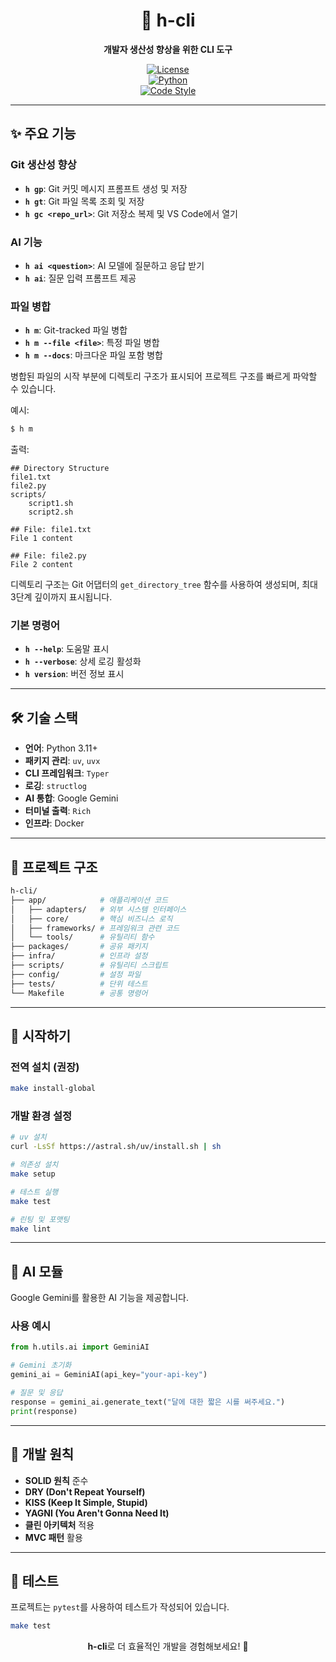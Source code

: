 <div align="center">

# 🚀 **h-cli**

**개발자 생산성 향상을 위한 CLI 도구**

[![License](https://img.shields.io/badge/License-MIT-blue.svg)](https://opensource.org/licenses/MIT)  
[![Python](https://img.shields.io/badge/Python-3.11+-brightgreen.svg)](https://www.python.org/)  
[![Code Style](https://img.shields.io/badge/code%20style-black-000000.svg)](https://github.com/psf/black)

</div>

---

## ✨ **주요 기능**

### **Git 생산성 향상**

- **`h gp`**: Git 커밋 메시지 프롬프트 생성 및 저장
- **`h gt`**: Git 파일 목록 조회 및 저장
- **`h gc <repo_url>`**: Git 저장소 복제 및 VS Code에서 열기

### **AI 기능**

- **`h ai <question>`**: AI 모델에 질문하고 응답 받기
- **`h ai`**: 질문 입력 프롬프트 제공

### **파일 병합**

- **`h m`**: Git-tracked 파일 병합
- **`h m --file <file>`**: 특정 파일 병합
- **`h m --docs`**: 마크다운 파일 포함 병합

병합된 파일의 시작 부분에 디렉토리 구조가 표시되어 프로젝트 구조를 빠르게 파악할 수 있습니다.

예시:

```bash
$ h m
```

출력:

```
## Directory Structure
file1.txt
file2.py
scripts/
    script1.sh
    script2.sh

## File: file1.txt
File 1 content

## File: file2.py
File 2 content
```

디렉토리 구조는 Git 어댑터의 `get_directory_tree` 함수를 사용하여 생성되며, 최대 3단계 깊이까지 표시됩니다.

### **기본 명령어**

- **`h --help`**: 도움말 표시
- **`h --verbose`**: 상세 로깅 활성화
- **`h version`**: 버전 정보 표시

---

## 🛠️ **기술 스택**

- **언어**: Python 3.11+
- **패키지 관리**: `uv`, `uvx`
- **CLI 프레임워크**: `Typer`
- **로깅**: `structlog`
- **AI 통합**: Google Gemini
- **터미널 출력**: `Rich`
- **인프라**: Docker

---

## 📂 **프로젝트 구조**

```bash
h-cli/
├── app/            # 애플리케이션 코드
│   ├── adapters/   # 외부 시스템 인터페이스
│   ├── core/       # 핵심 비즈니스 로직
│   ├── frameworks/ # 프레임워크 관련 코드
│   └── tools/      # 유틸리티 함수
├── packages/       # 공유 패키지
├── infra/          # 인프라 설정
├── scripts/        # 유틸리티 스크립트
├── config/         # 설정 파일
├── tests/          # 단위 테스트
└── Makefile        # 공통 명령어
```

---

## 🚀 **시작하기**

### **전역 설치 (권장)**

```bash
make install-global
```

### **개발 환경 설정**

```bash
# uv 설치
curl -LsSf https://astral.sh/uv/install.sh | sh

# 의존성 설치
make setup

# 테스트 실행
make test

# 린팅 및 포맷팅
make lint
```

---

## 🤖 **AI 모듈**

Google Gemini를 활용한 AI 기능을 제공합니다.

### **사용 예시**

```python
from h.utils.ai import GeminiAI

# Gemini 초기화
gemini_ai = GeminiAI(api_key="your-api-key")

# 질문 및 응답
response = gemini_ai.generate_text("달에 대한 짧은 시를 써주세요.")
print(response)
```

---

## 🎯 **개발 원칙**

- **SOLID 원칙** 준수
- **DRY (Don't Repeat Yourself)**
- **KISS (Keep It Simple, Stupid)**
- **YAGNI (You Aren't Gonna Need It)**
- **클린 아키텍처** 적용
- **MVC 패턴** 활용

---

## 🧪 **테스트**

프로젝트는 `pytest`를 사용하여 테스트가 작성되어 있습니다.

```bash
make test
```

<div align="center">

**h-cli**로 더 효율적인 개발을 경험해보세요! 🚀

</div>
